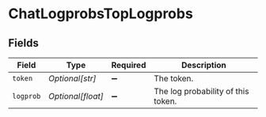 # ChatLogprobsTopLogprobs


## Fields

| Field                              | Type                               | Required                           | Description                        |
| ---------------------------------- | ---------------------------------- | ---------------------------------- | ---------------------------------- |
| `token`                            | *Optional[str]*                    | :heavy_minus_sign:                 | The token.                         |
| `logprob`                          | *Optional[float]*                  | :heavy_minus_sign:                 | The log probability of this token. |